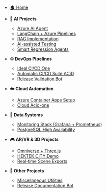 - [🏠 Home](/)

- **🤖 AI Projects**
  - [Azure AI Agent](/projects/ai-agent-azure.md)
  - [LangChain + Azure Pipelines](/projects/langchain-azure.md)
  - [RAG Implementation](/projects/rag-system.md)
  - [AI-assisted Testing](/projects/self-healing-tests.md)
  - [Smart Regression Agents](projects/smart-regression.md)

- **⚙️ DevOps Pipelines**
  - [Ideal CI/CD One](/projects/devops-pipeline.md)
  - [Automatic CI/CD Suite ACiD](/projects/ai-agent-azure.md)
  - [Release Validation Bot](/projects/release-bot.md)

- **☁️ Cloud Automation**
  - [Azure Container Apps Setup](/projects/azure-container.md)
  - [Cloud Acid-one](/projects/cloud-automation.md)

- **💾 Data Systems**
  - [Monitoring Stack (Grafana + Prometheus)](/projects/monitoring-stack.md)
  - [PostgreSQL High Availability](/projects/postgresql.md)

- **🎮 AR/VR & 3D Projects**
  - [Omniverse + Three.js](/projects/omniverse-threejs.md)
  - [HEKTEK CITY Demo](/projects/r3d-projects.md)
  - [Real-time Scene Exports](/projects/scene-exports.md)

- **🧩 Other Projects**
  - [Miscellaneous Utilities](/projects/dev-prototypes.md)
  - [Release Documentation Bot](/projects/docbot.md)

